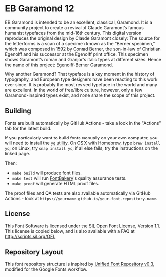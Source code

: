 # EB Garamond 12

EB Garamond is intended to be an excellent, classical, Garamond. It is a community project to create a revival of Claude Garamont’s famous humanist typefaces from the mid-16th century. This digital version reproduces the original design by Claude Garamont closely: The source for the letterforms is a scan of a specimen known as the “Berner specimen,” which was composed in 1592 by Conrad Berner, the son-in-law of Christian Egenolff and his successor at the Egenolff print office. This specimen shows Garamont’s roman and Granjon’s italic types at different sizes. Hence the name of this project: Egenolff-Berner Garamond.

Why another Garamond? That typeface is a key moment in the history of typography, and European type designers have been reacting to this work ever since. It is probably the most revived typeface in the world and many are excellent. In the world of free/libre culture, however, only a few Garamond-inspired types exist, and none share the scope of this project.

## Building

Fonts are built automatically by GitHub Actions - take a look in the "Actions" tab for the latest build.

If you particularly want to build fonts manually on your own computer, you will need to install the [`yq` utility](https://github.com/mikefarah/yq). On OS X with Homebrew, type `brew install yq`; on Linux, try `snap install yq`; if all else fails, try the instructions on the linked page.

Then:

* `make build` will produce font files.
* `make test` will run [FontBakery](https://github.com/googlefonts/fontbakery)'s quality assurance tests.
* `make proof` will generate HTML proof files.

The proof files and QA tests are also available automatically via GitHub Actions - look at `https://yourname.github.io/your-font-repository-name`.

## License

This Font Software is licensed under the SIL Open Font License, Version 1.1.
This license is copied below, and is also available with a FAQ at
http://scripts.sil.org/OFL

## Repository Layout

This font repository structure is inspired by [Unified Font Repository v0.3](https://github.com/unified-font-repository/Unified-Font-Repository), modified for the Google Fonts workflow.


